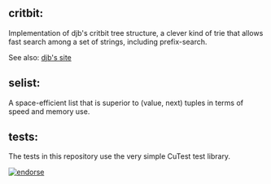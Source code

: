 ## critbit:

Implementation of djb's critbit tree structure, a clever kind of trie
that allows fast search among a set of strings, including prefix-search.

See also: [djb's site](http://cr.yp.to/critbit.html)


## selist:

A space-efficient list that is superior to (value, next) tuples in
terms of speed and memory use.


## tests:

The tests in this repository use the very simple CuTest test library.

[![endorse](https://api.coderwall.com/enno/endorsecount.png)](https://coderwall.com/enno)
